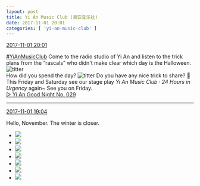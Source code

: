 ```yaml
---
layout: post
title: Yi An Music Club (易安音乐社)
date: 2017-11-01 20:01
categories: [ 'yi-an-music-club' ]
---
```


<div class="weibo-info">
  <a href="http://weibo.com/6094546964/Ft6w5pbG0">2017-11-01 20:01</a>
</div>

[#YiAnMusicClub](http://weibo.com/p/100808beae2e3e05b17b64f63ebedca39f19b2/super_index) Come to the radio studio of Yi An and listen to the trick plans from the “rascals” who didn't make clear which day is the Halloween. ![titter](https://img.t.sinajs.cn/t4/appstyle/expression/ext/normal/19/heia_org.gif)  
How did you spend the day? ![titter](https://img.t.sinajs.cn/t4/appstyle/expression/ext/normal/19/heia_org.gif) Do you have any nice trick to share? :metal:  
This Friday and Saturday see our stage play *Yi An Music Club · 24 Hours in Urgency* again~ See you on Friday.  
[▷ Yi An Good Night No. 029](http://www.ximalaya.com/78339006/sound/56602695/)

<!-- more -->

---

<div class="weibo-info">
  <a href="http://weibo.com/6094546964/Ft690n9eS">2017-11-01 19:04</a>
</div>

Hello, November. The winter is closer.

<ul class="weibo-pic-list-3">
  <li class="weibo-pic">
    <a href="https://wx2.sinaimg.cn/mw690/006Es64Agy1fl2sheo8cpj32bc1fmu0z.jpg"><img src="https://wx2.sinaimg.cn/thumb150/006Es64Agy1fl2sheo8cpj32bc1fmu0z.jpg" /></a>
  </li>
  <li class="weibo-pic">
    <a href="https://wx3.sinaimg.cn/mw690/006Es64Agy1fl2shh0u75j32bc1jk1ky.jpg"><img src="https://wx3.sinaimg.cn/thumb150/006Es64Agy1fl2shh0u75j32bc1jk1ky.jpg" /></a>
  </li>
  <li class="weibo-pic">
    <a href="https://wx3.sinaimg.cn/mw690/006Es64Agy1fl2shjww2hj32bc1jk4qr.jpg"><img src="https://wx3.sinaimg.cn/thumb150/006Es64Agy1fl2shjww2hj32bc1jk4qr.jpg" /></a>
  </li>
  <li class="weibo-pic">
    <a href="https://wx4.sinaimg.cn/mw690/006Es64Agy1fl2shamz3tj32bc1jkx6r.jpg"><img src="https://wx4.sinaimg.cn/thumb150/006Es64Agy1fl2shamz3tj32bc1jkx6r.jpg" /></a>
  </li>
  <li class="weibo-pic">
    <a href="https://wx3.sinaimg.cn/mw690/006Es64Agy1fl2shmvkimj32bc1jkx6r.jpg"><img src="https://wx3.sinaimg.cn/thumb150/006Es64Agy1fl2shmvkimj32bc1jkx6r.jpg" /></a>
  </li>
  <li class="weibo-pic">
    <a href="https://wx2.sinaimg.cn/mw690/006Es64Agy1fl2shojq87j31410qodpt.jpg"><img src="https://wx2.sinaimg.cn/thumb150/006Es64Agy1fl2shojq87j31410qodpt.jpg" /></a>
  </li>
  <li class="weibo-pic">
    <a href="https://wx2.sinaimg.cn/mw690/006Es64Agy1fl2shs2f0bj32bb1jkhdv.jpg"><img src="https://wx2.sinaimg.cn/thumb150/006Es64Agy1fl2shs2f0bj32bb1jkhdv.jpg" /></a>
  </li>
</ul>
